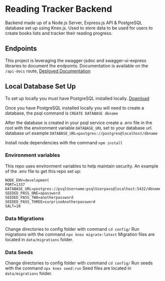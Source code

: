 # Reading Tracker Backend

Backend made up of a Node.js Server, Express.js API & PostgreSQL database set up using Knex.js. Used to store data to be used for users to create books lists and tracker their reading progress.

## Endpoints

This project is leveraging the swagger-jsdoc and swagger-ui-express libraries to document the endpoints. Documentation is available on the `/api-docs` route, [Deployed Documentation](https://reading-tracker-be.herokuapp.com/api-docs)

## Local Database Set Up

To set up locally you must have PostgreSQL installed locally. [Download](https://www.postgresql.org/download/)

Once you have PostgreSQL installed locally you will need to create a database, the psql command is `CREATE DATABASE dbname`

After the database is created in your psql service create a .env file in the root with the environment variable `DATABASE_URL` set to your database url. database url example `DATABASE_URL=postgres://postgres@localhost/dbname`

Install node dependencies with the command `npm install`

### Environment variables

This repo uses environment variables to help maintain security. An example of the .env file to get this repo set up:
```
NODE_ENV=development
PORT=1337
DATABASE_URL=postgres://psqlUsername:psqlUserpass@localhost:5432/dbname
SEEDED_PASS_ONE=apassword
SEEDED_PASS_TWO=anotherpassword
SEEDED_PASS_THREE=surpriseAnotherpassword
SALT=10
```

### Data Migrations

Change directories to config folder with command `cd config/`
Run migrations with the command `npx knex migrate:latest`
Migration files are located in `data/migrations` folder.

### Data Seeds

Change directories to config folder with command `cd config/`
Run seeds with the command `npx knex seed:run`
Seed files are located in `data/migrations` folder.
